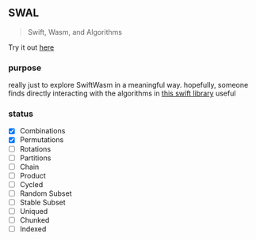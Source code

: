 ## SWAL

> Swift, Wasm, and Algorithms

Try it out [here](https://garrepi.dev/swal)

### purpose 

really just to explore SwiftWasm in a meaningful way. hopefully, someone finds directly interacting with the algorithms in [this swift library](https://github.com/apple/swift-algorithms) useful

### status

- [X] Combinations  
- [X] Permutations  
- [ ] Rotations  
- [ ] Partitions  
- [ ] Chain  
- [ ] Product  
- [ ] Cycled  
- [ ] Random Subset  
- [ ] Stable Subset  
- [ ] Uniqued  
- [ ] Chunked  
- [ ] Indexed  
